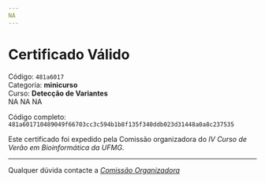 ```yaml
---
NA
---
```


# Certificado Válido

Código: `481a6017`<br>
Categoria: **minicurso**<br>
Curso: **Detecção de Variantes**<br>
NA
NA
NA


Código completo: `481a601710489049f66703cc3c594b1b8f135f340ddb023d31448a0a8c237535`


Este certificado foi expedido pela Comissão organizadora do *IV Curso de Verão em Bioinformática da UFMG*.

----

Qualquer dúvida contacte a [_Comissão Organizadora_](<mailto:cursobioinfoufmg@gmail.com$subject=[Certificados]>)

